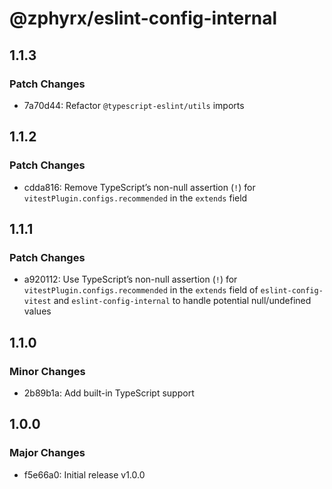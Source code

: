 # @zphyrx/eslint-config-internal

## 1.1.3

### Patch Changes

- 7a70d44: Refactor `@typescript-eslint/utils` imports

## 1.1.2

### Patch Changes

- cdda816: Remove TypeScript’s non-null assertion (`!`) for `vitestPlugin.configs.recommended` in the `extends` field

## 1.1.1

### Patch Changes

- a920112: Use TypeScript’s non-null assertion (`!`) for `vitestPlugin.configs.recommended` in the `extends` field of `eslint-config-vitest` and `eslint-config-internal` to handle potential null/undefined values

## 1.1.0

### Minor Changes

- 2b89b1a: Add built-in TypeScript support

## 1.0.0

### Major Changes

- f5e66a0: Initial release v1.0.0
